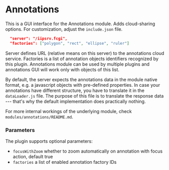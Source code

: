 # Annotations

This is a GUI interface for the Annotations module. Adds cloud-sharing options.
For customization, adjust the `include.json` file.

````json
  "server": "/iipsrv.fcgi",
  "factories": ["polygon", "rect", "ellipse", "ruler"]
````
Server defines URL (relative means on this server) to the annotations cloud service.
Factories is a list of annotation objects identifiers recognized by this plugin. Annotations module
can be used by multiple plugins and annotations GUI will work only with objects of this list.

By default, the server expects the annotations data in the module native format, e.g. a 
javascript objects with pre-defined properties. In case your annotations have different
structure, you have to translate it in the `dataLoader.js` file. The purpose of this file
is to translate the response data --- that's why the default implementation does practically
nothing.

For more internal workings of the underlying module, check ``modules/annotations/README.md``.

### Parameters
The plugin supports optional parameters:

 - ``focusWithZoom`` whether to zoom automatically on annotation with focus action, default true
 - ``factories`` a list of enabled annotation factory IDs
